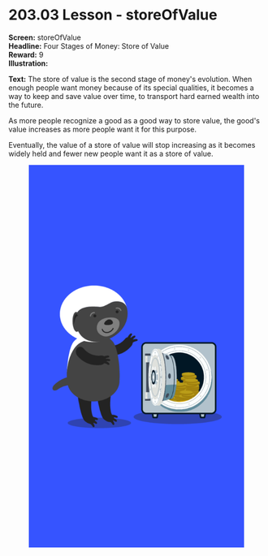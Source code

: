 # 203.03 Lesson - storeOfValue

**Screen:** storeOfValue\
**Headline:** Four Stages of Money: Store of Value\
**Reward:** 9\
**Illustration:**

**Text:** The store of value is the second stage of money's evolution. When enough people want money because of its special qualities, it becomes a way to keep and save value over time, to transport hard earned wealth into the future.

As more people recognize a good as a good way to store value, the good's value increases as more people want it for this purpose.

Eventually, the value of a store of value will stop increasing as it becomes widely held and fewer new people want it as a store of value.

<figure><img src="../.gitbook/assets/203-03.png" alt=""><figcaption></figcaption></figure>
